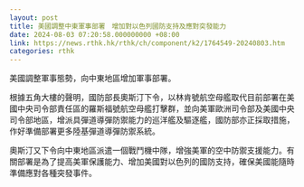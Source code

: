 ```yaml
---
layout: post
title: 美國調整中東軍事部署　增加對以色列國防支持及應對突發能力
date: 2024-08-03 07:20:58.000000000 +08:00
link: https://news.rthk.hk/rthk/ch/component/k2/1764549-20240803.htm
categories: rthk
---
```


美國調整軍事態勢，向中東地區增加軍事部署。

根據五角大樓的聲明，國防部長奧斯汀下令，以林肯號航空母艦取代目前部署在美國中央司令部責任區的羅斯福號航空母艦打擊群，並向美軍歐洲司令部及美國中央司令部地區，增派具彈道導彈防禦能力的巡洋艦及驅逐艦，國防部亦正採取措施，作好準備部署更多陸基彈道導彈防禦系統。

奧斯汀又下令向中東地區派遣一個戰鬥機中隊，增強美軍的空中防禦支援能力。有關部署是為了提高美軍保護能力、增加美國對以色列的國防支持，確保美國能隨時準備應對各種突發事件。
